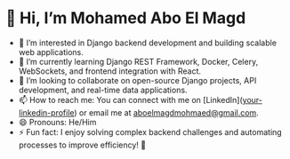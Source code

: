 # 👋 Hi, I’m Mohamed Abo El Magd  
- 👀 I’m interested in Django backend development and building scalable web applications.  
- 🌱 I’m currently learning Django REST Framework, Docker, Celery, WebSockets, and frontend integration with React.  
- 💞️ I’m looking to collaborate on open-source Django projects, API development, and real-time data applications.  
- 📫 How to reach me: You can connect with me on [LinkedIn]([your-linkedin-profile](https://www.linkedin.com/in/mohmaed-abo-el-magd-6ba569356 )) or email me at aboelmagdmohmaed@gmail.com.  
- 😄 Pronouns: He/Him  
- ⚡ Fun fact: I enjoy solving complex backend challenges and automating processes to improve efficiency! 🚀  

<!---
aboelmagd20/aboelmagd20 is a ✨ special ✨ repository because its `README.md` (this file) appears on your GitHub profile.
You can click the Preview link to take a look at your changes.
--->
